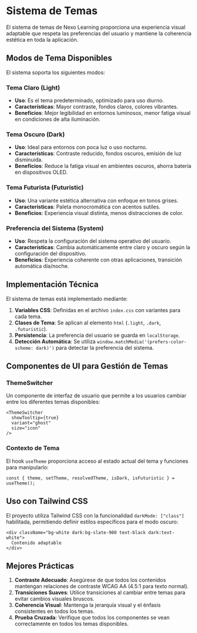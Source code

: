 
# Sistema de Temas

El sistema de temas de Nexo Learning proporciona una experiencia visual adaptable que respeta las preferencias del usuario y mantiene la coherencia estética en toda la aplicación.

## Modos de Tema Disponibles

El sistema soporta los siguientes modos:

### Tema Claro (Light)
- **Uso**: Es el tema predeterminado, optimizado para uso diurno.
- **Características**: Mayor contraste, fondos claros, colores vibrantes.
- **Beneficios**: Mejor legibilidad en entornos luminosos, menor fatiga visual en condiciones de alta iluminación.

### Tema Oscuro (Dark)
- **Uso**: Ideal para entornos con poca luz o uso nocturno.
- **Características**: Contraste reducido, fondos oscuros, emisión de luz disminuida.
- **Beneficios**: Reduce la fatiga visual en ambientes oscuros, ahorra batería en dispositivos OLED.

### Tema Futurista (Futuristic)
- **Uso**: Una variante estética alternativa con enfoque en tonos grises.
- **Características**: Paleta monocromática con acentos sutiles.
- **Beneficios**: Experiencia visual distinta, menos distracciones de color.

### Preferencia del Sistema (System)
- **Uso**: Respeta la configuración del sistema operativo del usuario.
- **Características**: Cambia automáticamente entre claro y oscuro según la configuración del dispositivo.
- **Beneficios**: Experiencia coherente con otras aplicaciones, transición automática día/noche.

## Implementación Técnica

El sistema de temas está implementado mediante:

1. **Variables CSS**: Definidas en el archivo `index.css` con variantes para cada tema.
2. **Clases de Tema**: Se aplican al elemento `html` (`.light`, `.dark`, `.futuristic`).
3. **Persistencia**: La preferencia del usuario se guarda en `localStorage`.
4. **Detección Automática**: Se utiliza `window.matchMedia('(prefers-color-scheme: dark)')` para detectar la preferencia del sistema.

## Componentes de UI para Gestión de Temas

### ThemeSwitcher
Un componente de interfaz de usuario que permite a los usuarios cambiar entre los diferentes temas disponibles:

```tsx
<ThemeSwitcher 
  showTooltip={true}
  variant="ghost"
  size="icon"
/>
```

### Contexto de Tema
El hook `useTheme` proporciona acceso al estado actual del tema y funciones para manipularlo:

```tsx
const { theme, setTheme, resolvedTheme, isDark, isFuturistic } = useTheme();
```

## Uso con Tailwind CSS

El proyecto utiliza Tailwind CSS con la funcionalidad `darkMode: ["class"]` habilitada, permitiendo definir estilos específicos para el modo oscuro:

```tsx
<div className="bg-white dark:bg-slate-900 text-black dark:text-white">
  Contenido adaptable
</div>
```

## Mejores Prácticas

1. **Contraste Adecuado**: Asegúrese de que todos los contenidos mantengan relaciones de contraste WCAG AA (4.5:1 para texto normal).
2. **Transiciones Suaves**: Utilice transiciones al cambiar entre temas para evitar cambios visuales bruscos.
3. **Coherencia Visual**: Mantenga la jerarquía visual y el énfasis consistentes en todos los temas.
4. **Prueba Cruzada**: Verifique que todos los componentes se vean correctamente en todos los temas disponibles.
